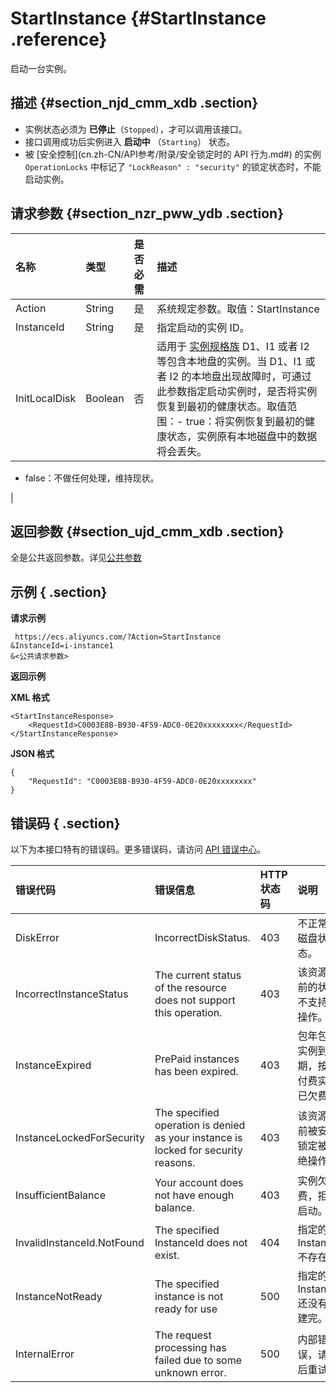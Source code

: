 # StartInstance {#StartInstance .reference}

启动一台实例。

## 描述 {#section_njd_cmm_xdb .section}

-   实例状态必须为 **已停止**（`Stopped`），才可以调用该接口。
-   接口调用成功后实例进入 **启动中** （`Starting`） 状态。
-   被 [安全控制](cn.zh-CN/API参考/附录/安全锁定时的 API 行为.md#) 的实例 `OperationLocks` 中标记了 `"LockReason" : "security"` 的锁定状态时，不能启动实例。

## 请求参数 {#section_nzr_pww_ydb .section}

|名称|类型|是否必需|描述|
|:-|:-|:---|:-|
|Action|String|是|系统规定参数。取值：StartInstance|
|InstanceId|String|是|指定启动的实例 ID。|
|InitLocalDisk|Boolean|否|适用于 [实例规格族](../../../../cn.zh-CN/产品简介/实例规格族.md#) D1、I1 或者 I2 等包含本地盘的实例。当 D1、I1 或者 I2 的本地盘出现故障时，可通过此参数指定启动实例时，是否将实例恢复到最初的健康状态。取值范围：-   true：将实例恢复到最初的健康状态，实例原有本地磁盘中的数据将会丢失。
-   false：不做任何处理，维持现状。

|

## 返回参数 {#section_ujd_cmm_xdb .section}

全是公共返回参数。详见[公共参数](cn.zh-CN/API参考/调用方式/公共参数.md#commonResponseParameters)

## 示例 { .section}

**请求示例** 

```
 https://ecs.aliyuncs.com/?Action=StartInstance
&InstanceId=i-instance1
&<公共请求参数>

```

**返回示例** 

**XML 格式**

```
<StartInstanceResponse>
    <RequestId>C0003E8B-B930-4F59-ADC0-0E20xxxxxxxx</RequestId>
</StartInstanceResponse>
```

 **JSON 格式** 

```
{
    "RequestId": "C0003E8B-B930-4F59-ADC0-0E20xxxxxxxx"
}

```

## 错误码 { .section}

以下为本接口特有的错误码。更多错误码，请访问 [API 错误中心](https://error-center.aliyun.com/status/product/Ecs)。

|错误代码|错误信息|HTTP 状态码|说明|
|:---|:---|:-------|:-|
|DiskError|IncorrectDiskStatus.|403|不正常的磁盘状态。|
|IncorrectInstanceStatus|The current status of the resource does not support this operation.|403|该资源目前的状态不支持此操作。|
|InstanceExpired|PrePaid instances has been expired.|403|包年包月实例到期，按量付费实例已欠费。|
|InstanceLockedForSecurity|The specified operation is denied as your instance is locked for security reasons.|403|该资源目前被安全锁定被拒绝操作。|
|InsufficientBalance|Your account does not have enough balance.|403|实例欠费，拒绝启动。|
|InvalidInstanceId.NotFound|The specified InstanceId does not exist.|404|指定的 InstanceId 不存在。|
|InstanceNotReady|The specified instance is not ready for use|500|指定的 Instance 还没有创建完。|
|InternalError|The request processing has failed due to some unknown error.|500|内部错误，请稍后重试。|

